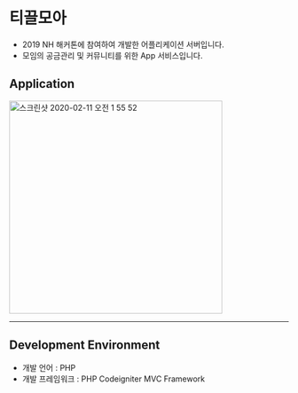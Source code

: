 # 티끌모아
- 2019 NH 해커톤에 참여하여 개발한 어플리케이션 서버입니다.
- 모임의 공금관리 및 커뮤니티를 위한 App 서비스입니다.

## Application
<img width="384" alt="스크린샷 2020-02-11 오전 1 55 52" src="https://user-images.githubusercontent.com/21326503/74171345-c77b8d80-4c71-11ea-9db2-f170ee47f72f.png">

***
## Development Environment
- 개발 언어 : PHP
- 개발 프레임워크 : PHP Codeigniter MVC Framework
